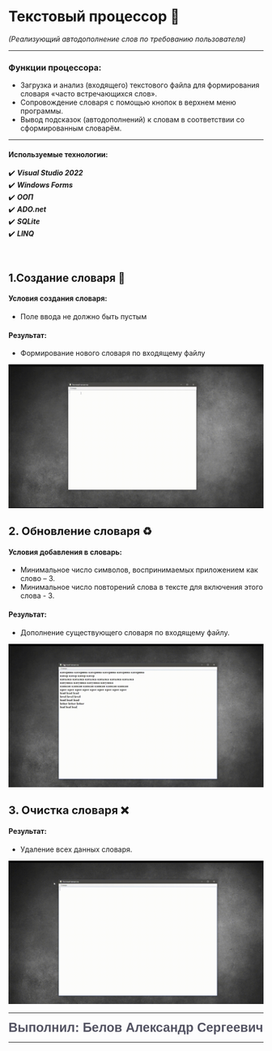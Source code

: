 # Текстовый процессор :page_with_curl:
*(Реализующий автодополнение слов по требованию пользователя)*
____
### Функции процессора:
+ Загрузка и анализ (входящего) текстового файла для формирования словаря «часто встречающихся слов».
+ Сопровождение словаря с помощью кнопок в верхнем меню программы.
+ Вывод подсказок (автодополнений) к словам в соответствии со сформированным словарём.
___
 ####  Используемые технологии: 
:heavy_check_mark: ***Visual Studio 2022*** </br>
:heavy_check_mark:   ***Windows Forms***</br>
:heavy_check_mark:   ***ООП***</br>
:heavy_check_mark:  ***ADO.net***</br>
:heavy_check_mark:   ***SQLite***</br>
:heavy_check_mark:   ***LINQ***

</br>

 ##  1.Создание словаря :hammer:

 #### Условия создания словаря:
   * Поле ввода не должно быть пустым
 #### Результат:
  * Формирование нового словаря по входящему файлу  

<img src="ReadmeContent/Create.gif" Alt="Create">

</br>

## <span style="font-size:22px;font-weight:bold;">2. Обновление словаря</span> :recycle:

#### Условия добавления в словарь:
  * Минимальное число символов, воспринимаемых приложением как слово – 3.
  * Минимальное число повторений слова в тексте для включения этого слова - 3. 
#### Результат:
   * Дополнение существующего словаря по входящему файлу.
 

<img src="ReadmeContent/Refresh.gif" Alt="Refresh">

</br>

## <span style="font-size:22px;font-weight:bold;">3. Очистка  словаря</span> :x:
 
 #### Результат:
   * Удаление всех данных словаря.
<img src="ReadmeContent/Delete.gif" Alt="Delete">


-----
<span style="color: #545463; height:30px; font-size:25px; font-family:COMIC SANS MS,Arial;font-weight:bold;">Выполнил: Белов Александр Сергеевич</span>

----

